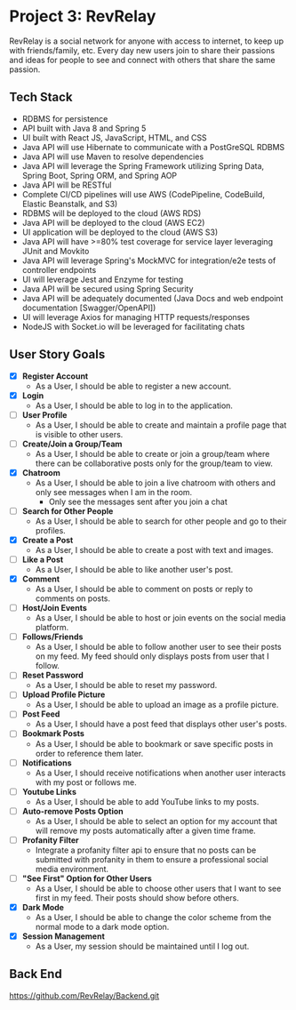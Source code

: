 # Project 3: RevRelay
RevRelay is a social network for anyone with access to internet, to keep up with friends/family, etc. Every day new users join to share their passions and ideas for people to see and connect with others that share the same passion.

## Tech Stack
- RDBMS for persistence
- API built with Java 8 and Spring 5
- UI built with React JS, JavaScript, HTML, and CSS
- Java API will use Hibernate to communicate with a PostGreSQL RDBMS
- Java API will use Maven to resolve dependencies
- Java API will leverage the Spring Framework utilizing Spring Data, Spring Boot, Spring ORM, and Spring AOP
- Java API will be RESTful 
- Complete CI/CD pipelines will use AWS (CodePipeline, CodeBuild, Elastic Beanstalk, and S3)
- RDBMS will be deployed to the cloud (AWS RDS)
- Java API will be deployed to the cloud (AWS EC2)
- UI application will be deployed to the cloud (AWS S3)
- Java API will have >=80% test coverage for service layer leveraging JUnit and Movkito
- Java API will leverage Spring's MockMVC for integration/e2e tests of controller endpoints
- UI will leverage Jest and Enzyme for testing
- Java API will be secured using Spring Security
- Java API will be adequately documented (Java Docs and web endpoint documentation [Swagger/OpenAPI])
- UI will leverage Axios for managing HTTP requests/responses
- NodeJS with Socket.io will be leveraged for facilitating chats

## User Story Goals
- [x] **Register Account**
  - As a User, I should be able to register a new account.
- [x] **Login**
  - As a User, I should be able to log in to the application.
- [ ] **User Profile**
  - As a User, I should be able to create and maintain a profile page that is visible to other users.
- [ ] **Create/Join a Group/Team**
  - As a User, I should be able to create or join a group/team where there can be collaborative posts only for the group/team to view.
- [x] **Chatroom**
  - As a User, I should be able to join a live chatroom with others and only see messages when I am in the room.
    - Only see the messages sent after you join a chat
- [ ] **Search for Other People**
  - As a User, I should be able to search for other people and go to their profiles.
- [x] **Create a Post**
  - As a User, I should be able to create a post with text and images.
- [ ] **Like a Post**
  - As a User, I should be able to like another user's post.
- [x] **Comment**
  - As a User, I should be able to comment on posts or reply to comments on posts.
- [ ] **Host/Join Events**
  - As a User, I should be able to host or join events on the social media platform. 
- [ ] **Follows/Friends**
  - As a User, I should be able to follow another user to see their posts on my feed. My feed should only displays posts from user that I follow.
- [ ] **Reset Password**
  - As a User, I should be able to reset my password.
- [ ] **Upload Profile Picture**
  - As a User, I should be able to upload an image as a profile picture.
- [ ] **Post Feed**
  - As a User, I should have a post feed that displays other user's posts.
- [ ] **Bookmark Posts**
  - As a User, I should be able to bookmark or save specific posts in order to reference them later.
- [ ] **Notifications**
  - As a User, I should receive notifications when another user interacts with my post or follows me.
- [ ] **Youtube Links**
  - As a User, I should be able to add YouTube links to my posts.
- [ ] **Auto-remove Posts Option**
  - As a User, I should be able to select an option for my account that will remove my posts automatically after a given time frame.
- [ ] **Profanity Filter**
  - Integrate a profanity filter api to ensure that no posts can be submitted with profanity in them to ensure a professional social media environment.
- [ ] **"See First" Option for Other Users**
  - As a User, I should be able to choose other users that I want to see first in my feed. Their posts should show before others.
- [x] **Dark Mode**
  - As a User, I should be able to change the color scheme from the normal mode to a dark mode option.
- [x] **Session Management**
  - As a User, my session should be maintained until I log out.

## Back End
https://github.com/RevRelay/Backend.git
